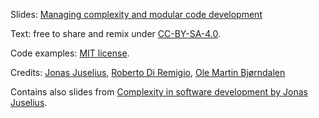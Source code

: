 Slides: [Managing complexity and modular code development](http://cicero.xyz/v2/remark/github/bast/talk-complexity/master/talk.md/)

Text: free to share and remix under [CC-BY-SA-4.0](https://creativecommons.org/licenses/by-sa/4.0/).

Code examples: [MIT license](http://opensource.org/licenses/mit-license.html).

Credits: [Jonas Juselius](https://github.com/juselius),
         [Roberto Di Remigio](http://totaltrash.xyz),
         [Ole Martin Bjørndalen](https://github.com/olemb)

Contains also slides from [Complexity in software development by Jonas
Juselius](https://github.com/scisoft/complexity).
